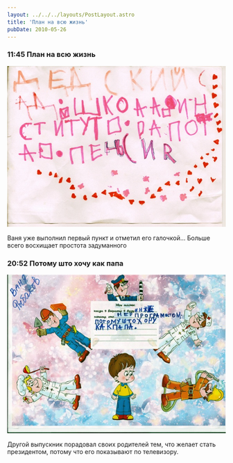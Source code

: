 ```yaml
---
layout: ../../../layouts/PostLayout.astro
title: 'План на всю жизнь'
pubDate: 2010-05-26
---
```


### 11:45 План на всю жизнь

![Plan for life](./2010.05.26.vanya-plan.jpg)

Ваня уже выполнил первый пункт и отметил его галочкой… Больше всего восхищает простота задуманного

### 20:52 Потому што хочу как папа

![Work for Vanya](./2010.05.26.vanya-work.jpg)

Другой выпускник порадовал своих родителей тем, что желает стать президентом, потому что его показывают по телевизору.